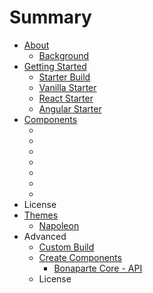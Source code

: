 # Summary

* [About](README.md)
   * [Background](about/background.md)
* [Getting Started](getting_started/index.md)
   * [Starter Build](getting_started/starter_build.md)
   * [Vanilla Starter](getting_started/vanilla_starter.md)
   * [React Starter](getting_started/react_starter.md)
   * [Angular Starter](getting_started/angular_starter.md)
* [Components](components/index.md)
   * [<bonaparte-button>](components/bonaparte-button.md)
   * [<bonaparte-draggable>](components/bonaparte-draggable.md)
   * [<bonaparte-dropdown>](components/bonaparte-dropdown.md)
   * [<bonaparte-panel>](components/bonaparte-panel.md)
   * [<bonaparte-scroll>](components/bonaparte-scroll.md)
   * [<bonaparte-sidebar>](components/bonaparte-sidebar.md)
   * [<bonaparte-toolbar>](components/bonaparte-toolbar.md)
* License
* [Themes](themes/index.md)
   * [Napoleon](themes/napoleon.md)
* Advanced
   * [Custom Build](advanced/custom_build.md)
   * [Create Components](advanced/create_components.md)
       * [Bonaparte Core - API](advanced/api-core.md)
   * License

